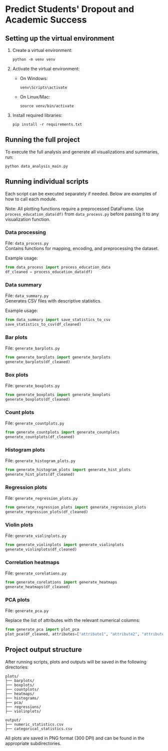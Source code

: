 
# Predict Students' Dropout and Academic Success

## Setting up the virtual environment

1. Create a virtual environment:  
   ```
   python -m venv venv
   ```

2. Activate the virtual environment:  
   - On Windows:  
     ```
     venv\Scripts\activate
     ```
   - On Linux/Mac:  
     ```
     source venv/bin/activate
     ```

3. Install required libraries:  
   ```
   pip install -r requirements.txt
   ```

## Running the full project

To execute the full analysis and generate all visualizations and summaries, run:

```
python data_analysis_main.py
```

## Running individual scripts

Each script can be executed separately if needed. Below are examples of how to call each module.

Note: All plotting functions require a preprocessed DataFrame. Use `process_education_data(df)` from `data_process.py` before passing it to any visualization function.

### Data processing

File: `data_process.py`  
Contains functions for mapping, encoding, and preprocessing the dataset.

Example usage:
```python
from data_process import process_education_data
df_cleaned = process_education_data(df)
```

### Data summary

File: `data_summary.py`  
Generates CSV files with descriptive statistics.

Example usage:
```python
from data_summary import save_statistics_to_csv
save_statistics_to_csv(df_cleaned)
```

### Bar plots

File: `generate_barplots.py`
```python
from generate_barplots import generate_barplots
generate_barplots(df_cleaned)
```

### Box plots

File: `generate_boxplots.py`
```python
from generate_boxplots import generate_boxplots
generate_boxplots(df_cleaned)
```

### Count plots

File: `generate_countplots.py`
```python
from generate_countplots import generate_countplots
generate_countplots(df_cleaned)
```

### Histogram plots

File: `generate_histogram_plots.py`
```python
from generate_histogram_plots import generate_hist_plots
generate_hist_plots(df_cleaned)
```

### Regression plots

File: `generate_regression_plots.py`
```python
from generate_regression_plots import generate_regression_plots
generate_regression_plots(df_cleaned)
```

### Violin plots

File: `generate_violinplots.py`
```python
from generate_violinplots import generate_violinplots
generate_violinplots(df_cleaned)
```

### Correlation heatmaps

File: `generate_corelations.py`
```python
from generate_corelations import generate_heatmaps
generate_heatmaps(df_cleaned)
```

### PCA plots

File: `generate_pca.py`

Replace the list of attributes with the relevant numerical columns:
```python
from generate_pca import plot_pca
plot_pca(df_cleaned, attributes=["attribute1", "attribute2", "attribute3"])
```

## Project output structure

After running scripts, plots and outputs will be saved in the following directories:

```
plots/
├── barplots/
├── boxplots/
├── countplots/
├── heatmaps/
├── histograms/
├── pca/
├── regressions/
├── violinplots/

output/
├── numeric_statistics.csv
├── categorical_statistics.csv
```

All plots are saved in PNG format (300 DPI) and can be found in the appropriate subdirectories.
